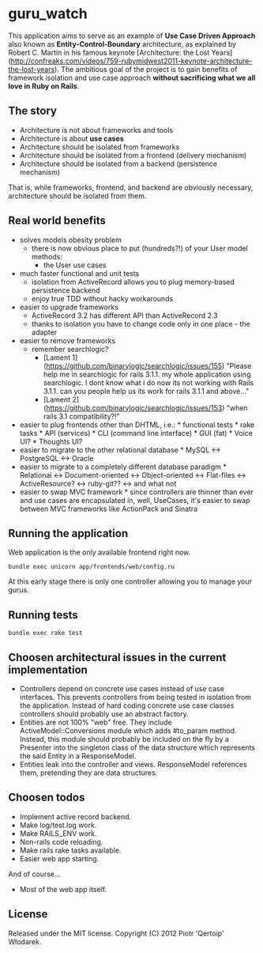 # guru_watch

This application aims to serve as an example of __Use Case Driven Approach__
also known as __Entity-Control-Boundary__ architecture,
as explained by Robert C. Martin in his famous keynote
[Architecture: the Lost Years] (http://confreaks.com/videos/759-rubymidwest2011-keynote-architecture-the-lost-years).
The ambitious goal of the project is to gain benefits of framework isolation and use case approach
__without sacrificing what we all love in Ruby on Rails__.

## The story

 * Architecture is not about frameworks and tools
 * Architecture is about __use cases__
 * Architecture should be isolated from frameworks
 * Architecture should be isolated from a frontend (delivery mechanism)
 * Architecture should be isolated from a backend (persistence mechanism)

That is, while frameworks, frontend, and backend are obviously necessary,
architecture should be isolated from them.

## Real world benefits

* solves models obesity problem
    * there is now obvious place to put (hundreds?!) of your User model methods:
        * the User use cases
* much faster functional and unit tests
    * isolation from ActiveRecord allows you to plug memory-based persistence backend
    * enjoy true TDD without hacky workarounds
* easier to upgrade frameworks
    * ActiveRecord 3.2 has different API than ActiveRecord 2.3
    * thanks to isolation you have to change code only in one place - the adapter
* easier to remove frameworks
    * remember searchlogic?
        * [Lament 1] (https://github.com/binarylogic/searchlogic/issues/155)
        "Please help me in searchlogic for rails 3.1.1. my whole application using searchlogic. I dont know what i do now its not working with Rails 3.1.1. can you people help us its work for rails 3.1.1 and above..."
        * [Lament 2] (https://github.com/binarylogic/searchlogic/issues/153)
        "when rails 3.1 compatibility?!"
* easier to plug frontends other than DHTML, i.e.:
      * functional tests
      * rake tasks
      * API (services)
      * CLI (command line interface)
      * GUI (fat)
      * Voice UI?
      * Thoughts UI?
* easier to migrate to the other relational database
      * MySQL <-> PostgreSQL <-> Oracle
* easier to migrate to a completely different database paradigm
      * Relational <-> Document-oriented <-> Object-oriented <-> Flat-files <-> ActiveResource? <-> ruby-git?? <-> and what not
* easier to swap MVC framework
      * since controllers are thinner than ever and use cases are encapsulated in, well, UseCases, it's easier to swap between MVC frameworks like ActionPack and Sinatra


## Running the application

Web application is the only available frontend right now.

    bundle exec unicorn app/frontends/web/config.ru

At this early stage there is only one controller allowing you to manage your gurus.

## Running tests

    bundle exec rake test

## Choosen architectural issues in the current implementation

 * Controllers depend on concrete use cases instead of use case interfaces.
   This prevents controllers from being tested in isolation from the application.
   Instead of hard coding concrete use case classes controllers should probably
   use an abstract factory.
 * Entities are not 100% "web" free.
   They include ActiveModel::Conversions module which adds #to_param method.
   Instead, this module should probably be included on the fly by a Presenter
   into the singleton class of the data structure which represents the said
   Entity in a ResponseModel.
 * Entities leak into the controller and views.
   ResponseModel references them, pretending they are data structures.

## Choosen todos

 * Implement active record backend.
 * Make log/test.log work.
 * Make RAILS_ENV work.
 * Non-rails code reloading.
 * Make rails rake tasks available.
 * Easier web app starting.

And of course...

 * Most of the web app itself.

## License

Released under the MIT license. Copyright (C) 2012 Piotr 'Qertoip' Włodarek.
